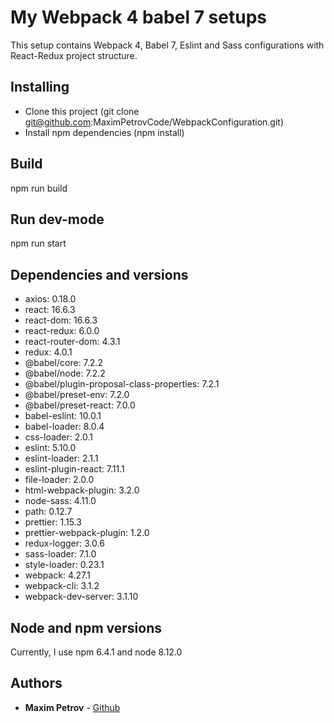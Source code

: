 # My Webpack 4 babel 7 setups

This setup contains Webpack 4, Babel 7, Eslint and Sass configurations with React-Redux project structure.

## Installing

* Clone this project (git clone git@github.com:MaximPetrovCode/WebpackConfiguration.git)
* Install npm dependencies (npm install)

## Build
npm run build

## Run dev-mode
npm run start

## Dependencies and versions

* axios: 0.18.0
* react: 16.6.3
* react-dom: 16.6.3
* react-redux: 6.0.0
* react-router-dom: 4.3.1
* redux: 4.0.1
* @babel/core: 7.2.2
* @babel/node: 7.2.2
* @babel/plugin-proposal-class-properties: 7.2.1
* @babel/preset-env: 7.2.0
* @babel/preset-react: 7.0.0
* babel-eslint: 10.0.1
* babel-loader: 8.0.4
* css-loader: 2.0.1
* eslint: 5.10.0
* eslint-loader: 2.1.1
* eslint-plugin-react: 7.11.1
* file-loader: 2.0.0
* html-webpack-plugin: 3.2.0
* node-sass: 4.11.0
* path: 0.12.7
* prettier: 1.15.3
* prettier-webpack-plugin: 1.2.0
* redux-logger: 3.0.6
* sass-loader: 7.1.0
* style-loader: 0.23.1
* webpack: 4.27.1
* webpack-cli: 3.1.2
* webpack-dev-server: 3.1.10


## Node and npm versions

Currently, I use npm 6.4.1 and node 8.12.0


## Authors

* **Maxim Petrov** - [Github](https://github.com/MaximPetrovCode)
